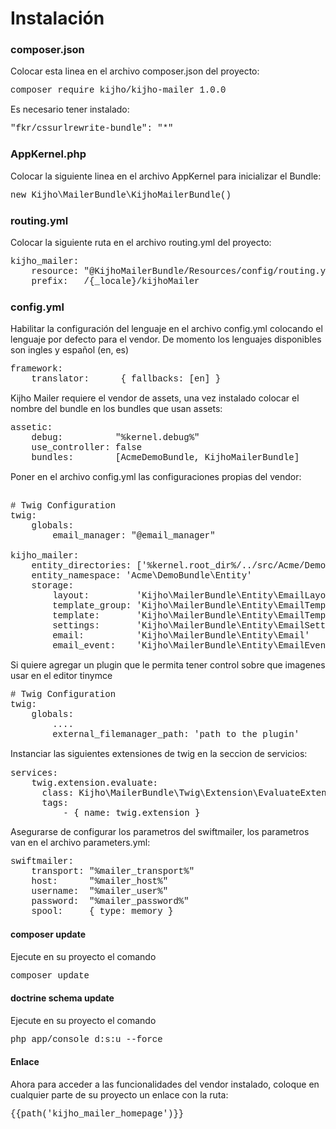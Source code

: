 <html>
 <body>
<h1>Instalación</h1>


<h3>composer.json</h3>

Colocar esta linea en el archivo composer.json del proyecto:

<pre style="font-family: Courier New;">composer require kijho/kijho-mailer 1.0.0</pre>


Es necesario tener instalado:

<pre style="font-family: Courier New;">"fkr/cssurlrewrite-bundle": "*"</pre>

<h3>AppKernel.php</h3>

Colocar la siguiente linea en el archivo AppKernel para inicializar el Bundle:

<pre style="font-family: Courier New;">new Kijho\MailerBundle\KijhoMailerBundle()</pre>


<h3>routing.yml</h3>

Colocar la siguiente ruta en el archivo routing.yml del proyecto:

<pre style="font-family: Courier New;">
kijho_mailer:
    resource: "@KijhoMailerBundle/Resources/config/routing.yml"
    prefix:   /{_locale}/kijhoMailer
</pre>


<h3>config.yml</h3>

Habilitar la configuración del lenguaje en el archivo config.yml colocando  el lenguaje por defecto para el vendor. De momento los lenguajes disponibles son ingles y español (en, es)

<pre style="font-family: Courier New;">
framework:
    translator:      { fallbacks: [en] }
</pre>


Kijho Mailer requiere el vendor de assets, una vez instalado colocar el nombre del bundle en los bundles que usan assets:

<pre style="font-family: Courier New;">
assetic:
    debug:          "%kernel.debug%"
    use_controller: false
    bundles:        [AcmeDemoBundle, KijhoMailerBundle]
</pre>

Poner en el archivo config.yml las configuraciones propias del vendor:
<pre style="font-family: Courier New;">

# Twig Configuration
twig:
    globals:
        email_manager: "@email_manager"

kijho_mailer:
    entity_directories: ['%kernel.root_dir%/../src/Acme/DemoBundle/Entity/']
    entity_namespace: 'Acme\DemoBundle\Entity'
    storage:
        layout:         'Kijho\MailerBundle\Entity\EmailLayout'
        template_group: 'Kijho\MailerBundle\Entity\EmailTemplateGroup'
        template:       'Kijho\MailerBundle\Entity\EmailTemplate'
        settings:       'Kijho\MailerBundle\Entity\EmailSettings'
        email:          'Kijho\MailerBundle\Entity\Email'
        email_event:    'Kijho\MailerBundle\Entity\EmailEvent'
</pre>

Si quiere agregar un plugin que le permita tener control sobre que imagenes usar en el editor tinymce
<pre style="font-family: Courier New;">
# Twig Configuration
twig:
    globals:
        ....
        external_filemanager_path: 'path to the plugin'
</pre>        

Instanciar las siguientes extensiones de twig en la seccion de servicios:
<pre>
services:
    twig.extension.evaluate:
      class: Kijho\MailerBundle\Twig\Extension\EvaluateExtension
      tags:
          - { name: twig.extension }
</pre>

Asegurarse de configurar los parametros del swiftmailer, los parametros van en el archivo parameters.yml:

<pre style="font-family: Courier New;">
swiftmailer:
    transport: "%mailer_transport%"
    host:      "%mailer_host%"
    username:  "%mailer_user%"
    password:  "%mailer_password%"
    spool:     { type: memory }
</pre>


<h4>composer update</h4>
Ejecute en su proyecto el comando <pre style="font-family: Courier New;">composer update</pre> 

<h4>doctrine schema update</h4>
Ejecute en su proyecto el comando <pre style="font-family: Courier New;">php app/console d:s:u --force</pre> 

<h4>Enlace</h4>
Ahora para acceder a las funcionalidades del vendor instalado, coloque en cualquier parte de su proyecto un enlace con la ruta:
<pre style="font-family: Courier New;">{{path('kijho_mailer_homepage')}}</pre>

<script>
    $( function() { $("PRE").prettyPre(); } );
</script>

</body>
</html>
